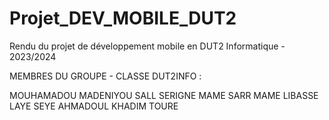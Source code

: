 # Projet_DEV_MOBILE_DUT2
Rendu du projet de développement mobile en DUT2 Informatique - 2023/2024

MEMBRES DU GROUPE - CLASSE DUT2INFO :

MOUHAMADOU MADENIYOU SALL
SERIGNE MAME SARR
MAME LIBASSE LAYE SEYE
AHMADOUL KHADIM TOURE
